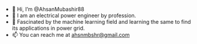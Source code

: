 - 👋 Hi, I’m @AhsanMubashir88
- 👀 I am an electrical power engineer by profession.
- 🌱 Fascinated by the machine learning field and learning the same to find its applications in power grid.
- 📫 You can reach me at ahsnmbshr@gmail.com

<!---
AhsanMubashir88/AhsanMubashir88 is a ✨ special ✨ repository because its `README.md` (this file) appears on your GitHub profile.
You can click the Preview link to take a look at your changes.
--->
